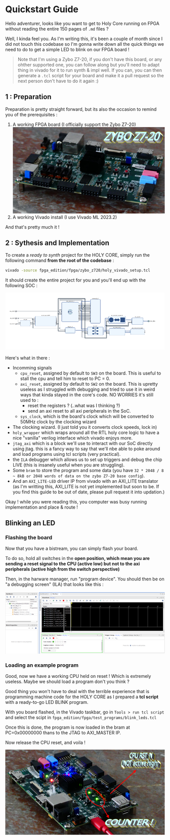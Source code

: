 # Quickstart Guide

Hello adventurer, looks like you want to get to Holy Core running on FPGA without reading the entire 150 pages of `.md` files ?

Well, I kinda feel you. As I'm writing this, it's been a couple of month since I did not touch this codebase so I'm gonna write down all the quick things we need to do to get a simple LED to blink on our FPGA board !

> Note that I'm using a Zybo Z7-20, if you don't have this board, or any ohther supported one, you can follow along but you'll need to adapt thing in vivado for it to run synth & impl well. If you can, you can then generate a `.tcl` script for your board and make it a pull request so the next person don't have to do it again :)

## 1 : Preparation

Preparation is pretty straight forward, but its also the occasion to remind you of the prerequisites :

1. A working FPGA board (I officially support the Zybo Z7-20)
![Zybo board](../images/zybo.jpg)
2. A working Vivado install (I use Vivado ML 2023.2)

And that's pretty much it !

## 2 : Sythesis and Implementation

To create a *ready to synth* project for the HOLY CORE, simply run the following command **from the root of the codebase** :

```bash
vivado -source fpga_edition/fpga/zybo_z720/holy_vivado_setup.tcl
```

It should create the entire project for you and you'll end up with the following SOC :

![generated SoC](../images/holy_SoC.png)

Here's what in there :

- Incomming signals
  - `cpu_reset`, assigned by default to `SW3` on the board. This is useful to stall the cpu and tell him to reset to PC = 0.
  - `axi_reset`, assigned by default to `SW2` on the board. This is upretty useless as I struggled with debugging and tried to use it in weird ways that kinda stayed in the core's code. NO WORRIES it's still used to :
    - reset the registers ? (..what was I thinking ?)
    - send an axi reset to all axi peripherals in the SoC.
  - `sys_clock`, which is the board's clock which will be converted to 50MHz clock by the clocking wizard
- The clocking wizard. (I just told you it converts clock speeds, lock in)
- `holy_wrapper` which wraps around all the RTL holy core logic to have a nice "vanilla" verilog interface which vivado enjoys more.
- `jtag_axi` which is a block we'll use to interact with our SoC directly using jtag. this is a fancy way to say that we'll nbe able to poke around and load programs using tcl scripts (very practical).
- the `ILA` debugger which allows us to set up triggers and debug the chip LIVE (this is insanely useful when you are struggling).
- Some `bram` to store the program and some data (you have `32 * 2048 / 8 ~ 8kB or 2048 words of data on the zybo Z7-20 base config`).
- And an `AXI_LITE-LED` driver IP from vivado with an AXI_LITE translator (as I'm writting this, AXI_LITE is not yet implemented but soon to be. If you find this guide to be out of date, please pull request it into updation.)

Okay ! while you were reading this, you computer was busy running implementation and place & route !

## Blinking an LED

### Flashing the board

Now that you have a bistream, you can simply flash your board.

To do so, hold all switches in the **open position, which mean you are sending a reset signal to the CPU (active low) but not to the axi peripherals (active high from the switch perspective)**

Then, in the harware manager, run "program device". You should then be on "a debugging screen" (ILA) that looks like this :

![ILA screen, ready to go !](../images/ILA.png)

### Loading an example program

Good, now we have a working CPU held on reset ! Which is extremely useless. Maybe we should load a program don't you think ?

Good thing you won't have to deal with the terrible experience that is programming machine code for the HOLY CORE as I prepared a **tcl script** with a ready-to-go LED BLINK program.

With you board flashed, in the Vivado taskbar, go in `Tools > run tcl script` and select the scipt in `fpga_edition/fpga/test_programs/blink_leds.tcl`

Once this is done, the program is now loaded in the bram at PC=0x00000000 thans to the JTAG to AXI_MASTER IP.

Now release the CPU reset, and voila !

![reset inactive and leds blink](../images/working%20leds.png)